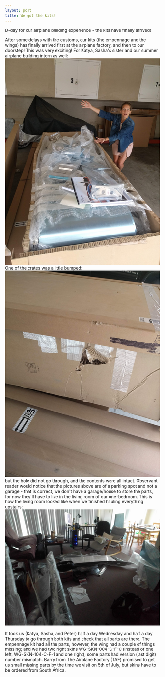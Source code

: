 ```yaml
---
layout: post
title: We got the kits! 
---
```


D-day for our airplane building experience - the kits have finally arrived! 

After some delays with the customs, our kits (the empennage and the wings) has finally arrived first at the airplane factory, and then to our doorstep! 
This was very exciting! For Katya, Sasha's sister and our summer airplane building intern as well:
![katya_and_the_plane](/images/IMG_20190627_152058.jpg)
One of the crates was a little bumped: 
![bumped_crate](/images/IMG_20190627_121853.jpg)
but the hole did not go through, and the contents were all intact. 
Observant reader would notice that the pictures above are of a parking spot and not a garage - that is correct, we don't have a garage/house to store the parts, for now they'll have to live in the living room of our one-bedroom. This is how the living room looked like when we finished hauling everything upstairs:
![living_room_with_parts](/images/IMG_20190627_200310.jpg)

It took us (Katya, Sasha, and Peter) half a day Wednesday and half a day Thursday to 
go through both kits and check that all parts are there. The empennage kit had all the parts, however, the wing had a couple of things missing; and we had 
two right skins WG-SKN-004-C-F-0 (instead of one left, WG-SKN-104-C-F-1 and one right); some parts had version (last digit) number mismatch. 
Barry from The Airplane Factory (TAF) promised to get us small missing parts by the time we visit on 5th of July, but skins have to be ordered from South Africa.

